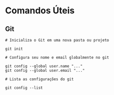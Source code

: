 # Comandos Úteis

## Git

```
# Inicializa o Git em uma nova pasta ou projeto

git init
```

```
# Configura seu nome e email globalmente no git

git config --global user.name "..."
git config --global user.email "..."
```

```
# Lista as configurações do git

git config --list
```
